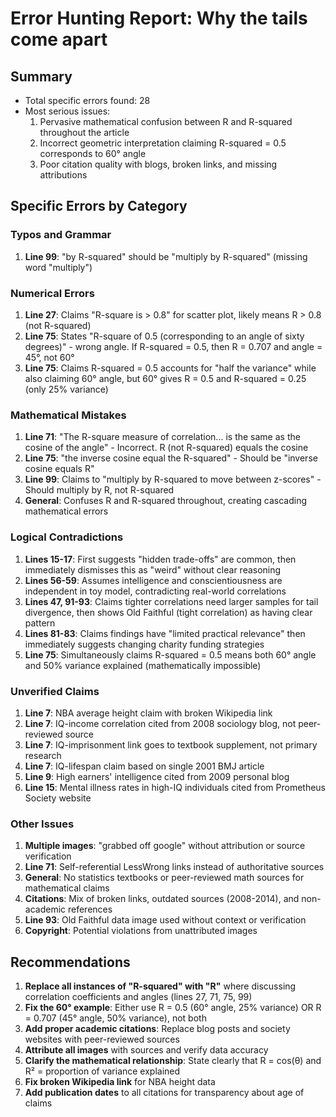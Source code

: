 # Error Hunting Report: Why the tails come apart

## Summary
- Total specific errors found: 28
- Most serious issues: 
  1. Pervasive mathematical confusion between R and R-squared throughout the article
  2. Incorrect geometric interpretation claiming R-squared = 0.5 corresponds to 60° angle
  3. Poor citation quality with blogs, broken links, and missing attributions

## Specific Errors by Category

### Typos and Grammar
1. **Line 99**: "by R-squared" should be "multiply by R-squared" (missing word "multiply")

### Numerical Errors
1. **Line 27**: Claims "R-square is > 0.8" for scatter plot, likely means R > 0.8 (not R-squared)
2. **Line 75**: States "R-square of 0.5 (corresponding to an angle of sixty degrees)" - wrong angle. If R-squared = 0.5, then R = 0.707 and angle = 45°, not 60°
3. **Line 75**: Claims R-squared = 0.5 accounts for "half the variance" while also claiming 60° angle, but 60° gives R = 0.5 and R-squared = 0.25 (only 25% variance)

### Mathematical Mistakes
1. **Line 71**: "The R-square measure of correlation... is the same as the cosine of the angle" - Incorrect. R (not R-squared) equals the cosine
2. **Line 75**: "the inverse cosine equal the R-squared" - Should be "inverse cosine equals R"
3. **Line 99**: Claims to "multiply by R-squared to move between z-scores" - Should multiply by R, not R-squared
4. **General**: Confuses R and R-squared throughout, creating cascading mathematical errors

### Logical Contradictions
1. **Lines 15-17**: First suggests "hidden trade-offs" are common, then immediately dismisses this as "weird" without clear reasoning
2. **Lines 56-59**: Assumes intelligence and conscientiousness are independent in toy model, contradicting real-world correlations
3. **Lines 47, 91-93**: Claims tighter correlations need larger samples for tail divergence, then shows Old Faithful (tight correlation) as having clear pattern
4. **Lines 81-83**: Claims findings have "limited practical relevance" then immediately suggests changing charity funding strategies
5. **Line 75**: Simultaneously claims R-squared = 0.5 means both 60° angle and 50% variance explained (mathematically impossible)

### Unverified Claims
1. **Line 7**: NBA average height claim with broken Wikipedia link
2. **Line 7**: IQ-income correlation cited from 2008 sociology blog, not peer-reviewed source
3. **Line 7**: IQ-imprisonment link goes to textbook supplement, not primary research
4. **Line 7**: IQ-lifespan claim based on single 2001 BMJ article
5. **Line 9**: High earners' intelligence cited from 2009 personal blog
6. **Line 15**: Mental illness rates in high-IQ individuals cited from Prometheus Society website

### Other Issues
1. **Multiple images**: "grabbed off google" without attribution or source verification
2. **Line 71**: Self-referential LessWrong links instead of authoritative sources
3. **General**: No statistics textbooks or peer-reviewed math sources for mathematical claims
4. **Citations**: Mix of broken links, outdated sources (2008-2014), and non-academic references
5. **Line 93**: Old Faithful data image used without context or verification
6. **Copyright**: Potential violations from unattributed images

## Recommendations
1. **Replace all instances of "R-squared" with "R"** where discussing correlation coefficients and angles (lines 27, 71, 75, 99)
2. **Fix the 60° example**: Either use R = 0.5 (60° angle, 25% variance) OR R = 0.707 (45° angle, 50% variance), not both
3. **Add proper academic citations**: Replace blog posts and society websites with peer-reviewed sources
4. **Attribute all images** with sources and verify data accuracy
5. **Clarify the mathematical relationship**: State clearly that R = cos(θ) and R² = proportion of variance explained
6. **Fix broken Wikipedia link** for NBA height data
7. **Add publication dates** to all citations for transparency about age of claims